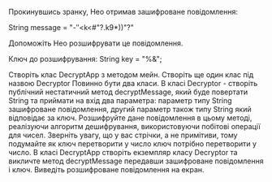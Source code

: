 Прокинувшись зранку, Нео отримав зашифроване повідомлення: 

String message = "-$''$<k<#\"?.k9*))\"?"

Допоможіть Нео розшифрувати це повідомлення. 

Ключ до розшифрування:   String key = "%&";

Створіть клас DecryptApp з методом мейн.
Створіть ще один клас під назвою Decryptor
Повинно бути два класи.
В класі Decryptor - створіть публічний нестатичний метод decryptMessage, який буде повертати String 
та приймати на вхід два параметра:  параметр типу String зашифроване повідомлення, другий параметр 
також типу String який відповідає за ключ.
Розшифруйте дане повідомлення в цьому методі, реалізуючи алгоритм дешифрування, використовуючи 
побітові операції для чисел. Зверніть увагу, що у вас стрічки, а не примітиви, тому подумайте як 
ключ перетворити у число ключ потрібно перетворити у число.
В класі DecryptApp створіть екземпляр класу Decryptor та викличте метод decryptMessage передавши 
зашифроване повідомлення і ключ. Виведіть розшифроване повідомлення на екран.
